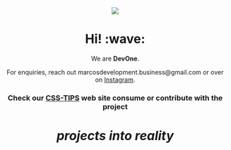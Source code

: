 <div align='center'>
  <img src="https://user-images.githubusercontent.com/94018427/163685015-2a31cd17-a43e-4ad4-8a9d-14d4c0cf3c67.png" />
</div>

<h1 align='center'>Hi! :wave:</h1>
<p align='center'>
  We are <strong>DevOne</strong>.
</p>
<p align='center'>For enquiries, reach out marcosdevelopment.business@gmail.com or over on <a href="https://www.instagram.com/devone.business/">Instagram</a>.</p>

<h3 align="center">Check our <a target="_blank" href="https://css-tips.netlify.app/">CSS-TIPS</a> web site consume or contribute with the project</h3>
<h1 align='center'><i>projects into reality</i></h1>
